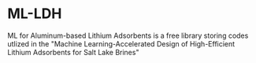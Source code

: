 # ML-LDH
ML for Aluminum-based Lithium Adsorbents is a free library storing codes utlized in the "Machine Learning-Accelerated Design of High-Efficient Lithium Adsorbents for Salt Lake Brines"
